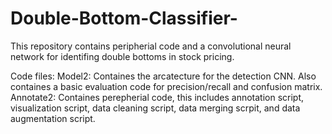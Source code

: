 # Double-Bottom-Classifier-
This repository contains peripherial code and a convolutional neural network for identifing double bottoms in stock pricing.

Code files:
  Model2:
    Containes the arcatecture for the detection CNN. Also containes a basic evaluation code for precision/recall and confusion matrix. 
  Annotate2:
    Containes perepherial code, this includes annotation script, visualization script, data cleaning script, data merging scrpit, and data augmentation script.



